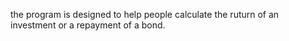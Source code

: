 the program is designed to help people calculate the ruturn of an investment or  a repayment of a bond.
